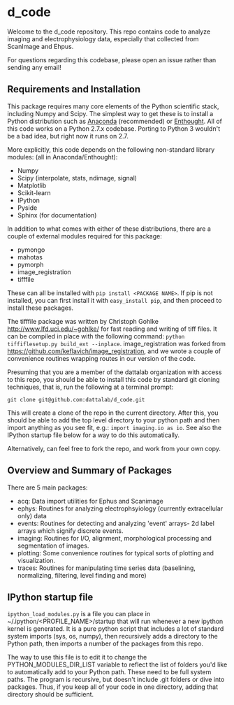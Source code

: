 # d_code

Welcome to the d_code repository.  This repo contains code to analyze
imaging and electrophysiology data, especially that collected from ScanImage 
and Ehpus.

For questions regarding this codebase, please open an issue rather than sending any email!

## Requirements and Installation

This package requires many core elements of the Python scientific stack,
including Numpy and Scipy.  The simplest way to get these is to install a
Python distribution such as [Anaconda](http://continuum.io/downloads)
(recommended) or [Enthought](https://store.enthought.com/downloads/). All of
this code works on a Python 2.7.x codebase.  Porting to Python 3 wouldn't be a
bad idea, but right now it runs on 2.7.

More explicitly, this code depends on the following non-standard library
modules: (all in Anaconda/Enthought):

- Numpy
- Scipy (interpolate, stats, ndimage, signal)
- Matplotlib
- Scikit-learn
- IPython
- Pyside
- Sphinx (for documentation)

In addition to what comes with either of these distributions, there are a couple
of external modules required for this package:

- pymongo 
- mahotas
- pymorph
- image_registration
- tifffile 

These can all be installed with `pip install <PACKAGE NAME>`.  If pip is not
installed, you can first install it with `easy_install pip`, and then proceed to
install these packages.

The tifffile package was written by Christoph Gohlke
<http://www.lfd.uci.edu/~gohlke/> for fast reading and writing of tiff files.
It can be compiled in place with the following command:   `python
tiffiflesetup.py build_ext --inplace`.  image_registration was forked from
https://github.com/keflavich/image_registration, and we wrote a couple of
convenience routines wrapping routes in our version of the code.

Presuming that you are a member of the dattalab organization with access to this repo, 
you should be able to install this code by standard git cloning techniques, that is, 
run the following at a terminal prompt:

    git clone git@github.com:dattalab/d_code.git

This will create a clone of the repo in the current directory.  After this, you should 
be able to add the top level directory to your python path and then import anything 
as you see fit, e.g.: `import imaging.io as io`.  See also the IPython startup 
file below for a way to do this automatically.

Alternatively, can feel free to fork the repo, and work from your own copy.

## Overview and Summary of Packages

There are 5 main packages:

- acq: Data import utilities for Ephus and Scanimage
- ephys: Routines for analyzing electrophsyiology (currently extracellular only)
  data
- events: Routines for detecting and analyzing 'event' arrays- 2d label arrays 
  which signify discrete events.
- imaging: Routines for I/O, alignment, morphological processing and segmentation of images.
- plotting: Some convenience routines for typical sorts of plotting and 
  visualization.
- traces: Routines for manipulating time series data (baselining, normalizing, 
  filtering, level finding and more)

## IPython startup file

`ipython_load_modules.py` is a file you can place in ~/.ipython/<PROFILE_NAME>/startup
that will run whenever a new ipython kernel is generated.  It is a pure python
script that includes a lot of standard system imports (sys, os, numpy), then
recursively adds a directory to the Python path, then imports a number of the
packages from this repo.

The way to use this file is to edit it to change the PYTHON_MODULES_DIR_LIST 
variable to reflect the list of folders you'd like to automatically add to your
Python path.  These need to be full system paths.  The program is recursive, but
doesn't include .git folders or dive into packages.  Thus, if you keep all of 
your code in one directory, adding that directory should be sufficient.
